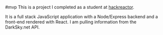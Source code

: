 #mvp
This is a project I completed as a student at [hackreactor](http://hackreactor.com).

It is a full stack JavaScript application with a Node/Express backend and a front-end rendered with React. I am pulling information from the DarkSky.net API. 
